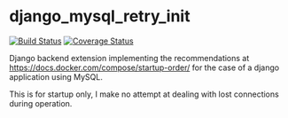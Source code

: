 # django_mysql_retry_init

[![Build Status](https://travis-ci.org/efischer19/django_mysql_retry_init.png?branch=master)](https://travis-ci.org/efischer19/django_mysql_retry_init)
[![Coverage Status](https://coveralls.io/repos/github/efischer19/django_mysql_retry_init/badge.svg?branch=master)](https://coveralls.io/github/efischer19/django_mysql_retry_init?branch=master)

Django backend extension implementing the recommendations at
https://docs.docker.com/compose/startup-order/ for the case of a
django application using MySQL.

This is for startup only, I make no attempt at dealing with lost
connections during operation.
